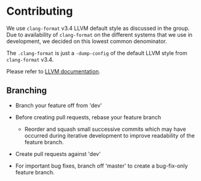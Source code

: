 # Contributing

We use `clang-format` v3.4 LLVM default style as discussed in the group.
Due to availability of `clang-format` on the different systems that we use
in development, we decided on this lowest common denominator.

The `.clang-format` is just a `-dump-config` of the default LLVM style from
`clang-format` v3.4.

Please refer to [LLVM documentation](https://llvm.org/docs/CodingStandards.html).

## Branching

- Branch your feature off from 'dev'

- Before creating pull requests, rebase your feature branch
  - Reorder and squash small successive commits which may have occurred
    during iterative development to improve readability of the feature
    branch.

- Create pull requests against 'dev'

- For important bug fixes, branch off 'master' to create a bug-fix-only
  feature branch.

